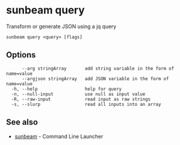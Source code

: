 # sunbeam query

Transform or generate JSON using a jq query

```
sunbeam query <query> [flags]
```

## Options

```
      --arg stringArray       add string variable in the form of name=value
      --argjson stringArray   add JSON variable in the form of name=value
  -h, --help                  help for query
  -n, --null-input            use null as input value
  -R, --raw-input             read input as raw strings
  -s, --slurp                 read all inputs into an array
```

## See also

* [sunbeam](./sunbeam.md)	 - Command Line Launcher

